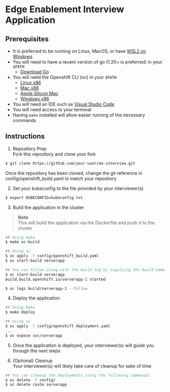 # Edge Enablement Interview Application
## Prerequisites
- It is preferred to be running on Linux, MacOS, or have [WSL2 on Windows](https://learn.microsoft.com/en-us/windows/wsl/install)
- You will need to have a recent version of go (1.20+ is preferred) in your `$PATH`
  - [Download Go](https://go.dev/doc/install)
- You will need the Openshift CLI (oc) in your `$PATH`
  - [Linux x86](https://mirror.openshift.com/pub/openshift-v4/x86_64/clients/ocp/stable/openshift-client-linux.tar.gz)
  - [Mac x86](https://mirror.openshift.com/pub/openshift-v4/x86_64/clients/ocp/stable/openshift-client-mac.tar.gz)
  - [Apple Silicon Mac](https://mirror.openshift.com/pub/openshift-v4/aarch64/clients/ocp/stable/openshift-client-mac-arm64.tar.gz)
  - [Windows x86](https://mirror.openshift.com/pub/openshift-v4/x86_64/clients/ocp/stable/openshift-client-windows.zip)
- You will need an IDE such as [Visual Studio Code](https://code.visualstudio.com/download)
- You will need access to your terminal
- Having `make` installed will allow easier running of the necessary commands

## Instructions
1. Repository Prep  
  Fork this repository and clone your fork
  ```bash
  $ git clone https://github.com/your-user/ee-interview.git
  ```

  Once the repository has been cloned, change the git reference in config/openshift_build.yaml to match your repository

2. Set your kubeconfig to the file provided by your interviewer(s)
  ```bash
  $ export KUBECONFIG=kubeconfig.txt
  ```

3. Build the application in the cluster
  > **Note**  
  This will build the application via the Dockerfile and push it to the cluster

  ```bash
  ## Using make
  $ make oc-build

  ## Using oc
  $ oc apply -f config/openshift_build.yaml
  $ oc start-build serverapp

  ## You can follow along with the build log by supplying the build name to the oc command
  $ oc start-build serverapp
  build.build.openshift.io/serverapp-1 started

  $ oc logs build/serverapp-1 --follow
  ```

4. Deploy the application
  ```bash
  ## Using make
  $ make deploy

  ## Using oc
  $ oc apply -f config/openshift_deployment.yaml
  ...
  $ oc expose svc/serverapp
  ```

5. Once the application is deployed, your interviewer(s) will guide you through the next steps

6. (Optional) Cleanup  
  Your interviewer(s) will likely take care of cleanup for sake of time
  ```bash
  ## You can cleanup the deployments using the following commands:
  $ oc delete -f config/
  $ oc delete route serverapp
  ```